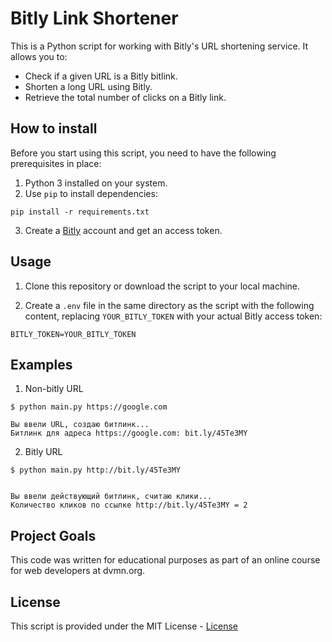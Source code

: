 # Bitly Link Shortener

This is a Python script for working with Bitly's URL shortening service. It allows you to:

- Check if a given URL is a Bitly bitlink.
- Shorten a long URL using Bitly.
- Retrieve the total number of clicks on a Bitly link.

## How to install

Before you start using this script, you need to have the following prerequisites in place:

1. Python 3 installed on your system.
2. Use `pip` to install dependencies:
```
pip install -r requirements.txt
```
3. Create a [Bitly](https://app.bitly.com/) account and get an access token. 

## Usage

1. Clone this repository or download the script to your local machine.

2. Create a `.env` file in the same directory as the script with the following content, replacing `YOUR_BITLY_TOKEN` with your actual Bitly access token:
```
BITLY_TOKEN=YOUR_BITLY_TOKEN
```

## Examples

1. Non-bitly URL
```
$ python main.py https://google.com
```
```
Вы ввели URL, создаю битлинк...
Битлинк для адреса https://google.com: bit.ly/45Te3MY
```
2. Bitly URL
```
$ python main.py http://bit.ly/45Te3MY
```
```

Вы ввели действующий битлинк, считаю клики...
Количество кликов по ссылке http://bit.ly/45Te3MY = 2
```
## Project Goals

This code was written for educational purposes as part of an online course for web developers at dvmn.org.

## License

This script is provided under the MIT License - [License](LICENSE.md)

